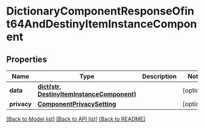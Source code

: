 # DictionaryComponentResponseOfint64AndDestinyItemInstanceComponent

## Properties
Name | Type | Description | Notes
------------ | ------------- | ------------- | -------------
**data** | [**dict(str, DestinyItemInstanceComponent)**](DestinyItemInstanceComponent.md) |  | [optional] 
**privacy** | [**ComponentPrivacySetting**](ComponentPrivacySetting.md) |  | [optional] 

[[Back to Model list]](../README.md#documentation-for-models) [[Back to API list]](../README.md#documentation-for-api-endpoints) [[Back to README]](../README.md)


